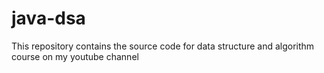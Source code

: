 # java-dsa
This repository contains the source code for data structure and algorithm course on my youtube channel
